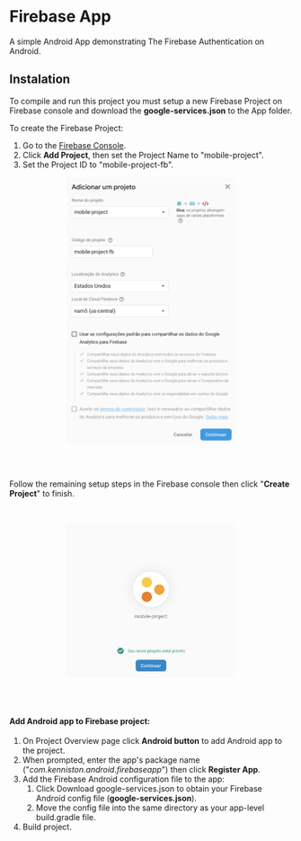 # Firebase App

A simple Android App demonstrating The Firebase Authentication
on Android.

## Instalation

To compile and run this project you must setup a new Firebase Project
on Firebase console and download the **google-services.json** to the App
folder.

To create the Firebase Project:

    
1. Go to the [Firebase Console](https://console.firebase.google.com).
1. Click **Add Project**, then set the Project Name to "mobile-project".
1. Set the Project ID to "mobile-project-fb".

<p align="center">
    <img align="center" src="screenshot/creating_new_fb_project.png" width="300">
</p>
<br/>
<br/>

Follow the remaining setup steps in the Firebase console then click 
"**Create Project**" to finish.

<br/>
<p align="center">
    <img align="center" src="screenshot/create_project_done.png" width="300">
</p>

<br/>
<br/>


#### Add Android app to Firebase project:

1. On Project Overview page click **Android button** to add Android app
to the project.
1. When prompted, enter the app's package name
("*com.kenniston.android.firebaseapp*") then click **Register App**.
1. Add the Firebase Android configuration file to the app:
     1. Click Download google-services.json to obtain your Firebase 
     Android config file (**google-services.json**).
     1. Move the config file into the same directory as your app-level 
     build.gradle file.
1. Build project.


     

 



